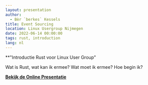 ```yaml
---
layout: presentation
author:
  - Bèr `berkes` Kessels
title: Event Sourcing
location: Linux Usergroup Nijmegen
date: 2022-06-14 00:00:00
tags: rust, introduction
lang: nl
---
```


**"Introductie Rust voor Linux User Group"

Wat is Rust, wat kan ik ermee? Wat moet ik ermee? Hoe begin ik?

**[Bekijk de Online Presentatie](/assets/pres/lugn-rust.html)**
